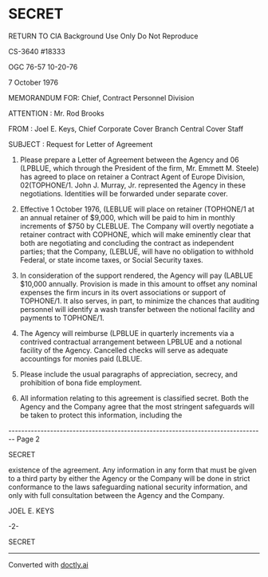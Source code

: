 # SECRET

RETURN TO CIA
Background Use Only
Do Not Reproduce

CS-3640
#18333

OGC 76-57
10-20-76

7 October 1976

MEMORANDUM FOR: Chief, Contract Personnel Division

ATTENTION : Mr. Rod Brooks

FROM : Joel E. Keys, Chief
Corporate Cover Branch
Central Cover Staff

SUBJECT : Request for Letter of Agreement

1. Please prepare a Letter of Agreement between the Agency and 06 (LPBLUE, which through the President of the firm, Mr. Emmett M. Steele)
   has agreed to place on retainer a Contract Agent of Europe Division,
   02(TOPHONE/1. John J. Murray, Jr. represented the Agency in these
   negotiations. Identities will be forwarded under separate cover.

2. Effective 1 October 1976, (LEBLUE will place on retainer (TOPHONE/1
   at an annual retainer of $9,000, which will be paid to him in monthly
   increments of $750 by CLEBLUE. The Company will overtly negotiate a
   retainer contract with COPHONE, which will make eminently clear that
   both are negotiating and concluding the contract as independent
   parties; that the Company, (LEBLUE, will have no obligation to withhold
   Federal, or state income taxes, or Social Security taxes.

3. In consideration of the support rendered, the Agency will
   pay (LABLUE $10,000 annually. Provision is made in this amount to
   offset any nominal expenses the firm incurs in its overt associations
   or support of TOPHONE/1. It also serves, in part, to minimize the
   chances that auditing personnel will identify a wash transfer between
   the notional facility and payments to TOPHONE/1.

4. The Agency will reimburse (LPBLUE in quarterly increments
   via a contrived contractual arrangement between LPBLUE and a notional
   facility of the Agency. Cancelled checks will serve as adequate
   accountings for monies paid (LBLUE.

5. Please include the usual paragraphs of appreciation, secrecy,
   and prohibition of bona fide employment.

6. All information relating to this agreement is classified
   secret. Both the Agency and the Company agree that the most stringent
   safeguards will be taken to protect this information, including the


-------------------------------------------------------------------------------- Page 2

SECRET

existence of the agreement. Any information in any form that must
be given to a third party by either the Agency or the Company will
be done in strict conformance to the laws safeguarding national
security information, and only with full consultation between the
Agency and the Company.

JOEL E. KEYS

-2-

SECRET


---
Converted with [doctly.ai](https://doctly.ai)